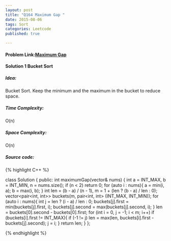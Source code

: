 ```yaml
---
layout: post
title: "Q164 Maximum Gap "
date: 2015-08-06
tags: Sort
categories: Leetcode
published: true

---
```

#### Problem Link:[Maximum Gap ](https://leetcode.com/problems/maximum-gap/) 

#### Solution 1 Bucket Sort

##### Idea:

Bucket Sort. Keep the minimum and the maximum in the bucket to reduce space. 

##### Time Complexity:

O(n)

##### Space Complexity:

O(n)

##### Source code:
{% highlight C++ %}

class Solution {
public:
    int maximumGap(vector<int>& nums) {
        int a = INT_MAX, b = INT_MIN, n = nums.size();
        if (n < 2) return 0;
        for (auto i : nums){
            a = min(i, a);
            b = max(i, b);
        }
        int len = (b - a) / (n - 1), m = 1 + (len ? (b - a) / len : 0);
        vector<pair<int, int>> buckets(m, pair<int, int> (INT_MAX, INT_MIN));
        for (auto i : nums){
            int j = len ? (i - a) / len : 0;
            buckets[j].first = min(buckets[j].first, i);
            buckets[j].second = max(buckets[j].second, i);
        }
        len = buckets[0].second - buckets[0].first;
        for (int i = 0, j = -1; i < m; i++)
            if (buckets[i].first != INT_MAX){
                if (-1 != j)
                    len = max(len, buckets[i].first - buckets[j].second);
                j = i;
            }
        return len;
    }
};

{% endhighlight %}

